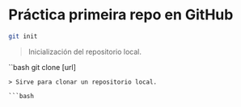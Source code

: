 # Práctica primeira repo en GitHub
```bash
git init
```
> Inicialización del repositorio local.

``bash
git clone [url]
```
> Sirve para clonar un repositorio local.

```bash
